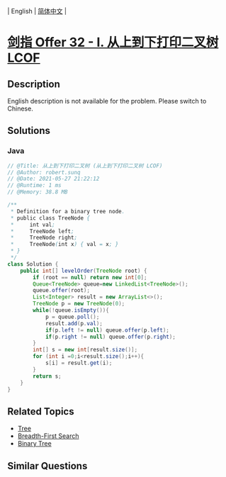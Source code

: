 
| English | [简体中文](README.md) |

# [剑指 Offer 32 - I. 从上到下打印二叉树 LCOF](https://leetcode.cn//problems/cong-shang-dao-xia-da-yin-er-cha-shu-lcof/)

## Description

English description is not available for the problem. Please switch to Chinese.

## Solutions


### Java

```Java
// @Title: 从上到下打印二叉树 (从上到下打印二叉树 LCOF)
// @Author: robert.sunq
// @Date: 2021-05-27 21:22:12
// @Runtime: 1 ms
// @Memory: 38.8 MB

/**
 * Definition for a binary tree node.
 * public class TreeNode {
 *     int val;
 *     TreeNode left;
 *     TreeNode right;
 *     TreeNode(int x) { val = x; }
 * }
 */
class Solution {
    public int[] levelOrder(TreeNode root) {
        if (root == null) return new int[0];
        Queue<TreeNode> queue=new LinkedList<TreeNode>();
        queue.offer(root);
        List<Integer> result = new ArrayList<>();
        TreeNode p = new TreeNode(0);
        while(!queue.isEmpty()){
            p = queue.poll();
            result.add(p.val);
            if(p.left != null) queue.offer(p.left);
            if(p.right != null) queue.offer(p.right);
        }
        int[] s = new int[result.size()];
        for (int i =0;i<result.size();i++){
            s[i] = result.get(i);
        }
        return s;
    }
}
```



## Related Topics

- [Tree](https://leetcode.cn//tag/tree)
- [Breadth-First Search](https://leetcode.cn//tag/breadth-first-search)
- [Binary Tree](https://leetcode.cn//tag/binary-tree)

## Similar Questions



